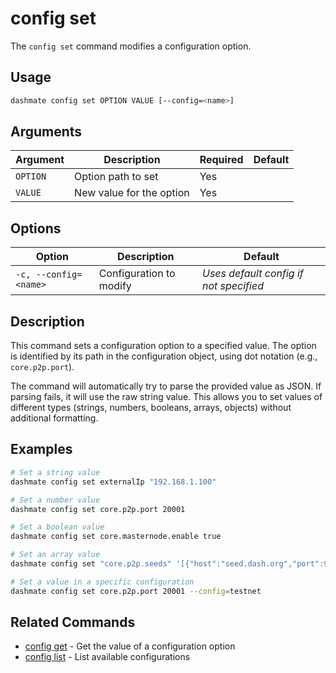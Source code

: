 # config set

The `config set` command modifies a configuration option.

## Usage

```bash
dashmate config set OPTION VALUE [--config=<name>]
```

## Arguments

| Argument | Description | Required | Default |
|----------|-------------|----------|--------|
| `OPTION` | Option path to set | Yes | |
| `VALUE` | New value for the option | Yes | |

## Options

| Option | Description | Default |
|--------|-------------|--------|
| `-c, --config=<name>` | Configuration to modify | *Uses default config if not specified* |

## Description

This command sets a configuration option to a specified value.
The option is identified by its path in the configuration object, using dot notation (e.g., `core.p2p.port`).

The command will automatically try to parse the provided value as JSON.
If parsing fails, it will use the raw string value.
This allows you to set values of different types (strings, numbers, booleans, arrays, objects) without additional formatting.

## Examples

```bash
# Set a string value
dashmate config set externalIp "192.168.1.100"

# Set a number value
dashmate config set core.p2p.port 20001

# Set a boolean value
dashmate config set core.masternode.enable true

# Set an array value
dashmate config set "core.p2p.seeds" '[{"host":"seed.dash.org","port":9999}]'

# Set a value in a specific configuration
dashmate config set core.p2p.port 20001 --config=testnet
```

## Related Commands

- [config get](./get.md) - Get the value of a configuration option
- [config list](./list.md) - List available configurations
